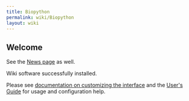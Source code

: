 ```yaml
---
title: Biopython
permalink: wiki/Biopython
layout: wiki
---
```


Welcome
-------

See the [News page](http://biopython.open-bio.org/news) as well.

Wiki software successfully installed.

Please see [documentation on customizing the
interface](http://meta.wikipedia.org/wiki/MediaWiki_i18n) and the
[User's Guide](http://meta.wikipedia.org/wiki/MediaWiki_User%27s_Guide)
for usage and configuration help.
